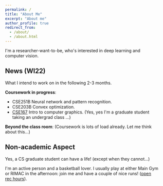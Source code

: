 ```yaml
---
permalink: /
title: "About Me"
excerpt: "About me"
author_profile: true
redirect_from: 
  - /about/
  - /about.html
---
```


I'm a researcher-want-to-be, who's interested in deep learning and computer vision.


## News (WI22)

What I intend to work on in the following 2-3 months.

**Coursework in progress**:

- CSE251B Neural network and pattern recognition.
- CSE203B Convex optimization. 
- [CSE167](https://cseweb.ucsd.edu/~alchern/teaching/cse167_2021/) Intro to computer graphics. (Yes, yes I'm a graduate student taking an undergrad class ...)

**Beyond the class room**: (Coursework is lots of load already. Let me think about this...)








## Non-academic Aspect

Yes, a CS graduate student can have a life! (except when they cannot...)

I'm an active person and a basketball lover. I usually play at either Main Gym or RIMAC in the afternoon: join me and have a couple of nice runs! ([open rec hours](https://recreation.ucsd.edu/open-rec/)).


